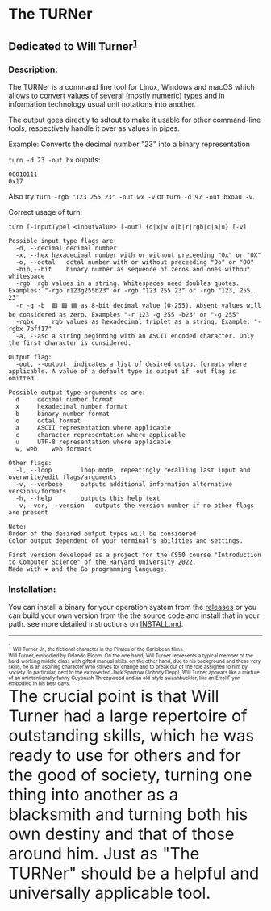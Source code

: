 # The TURNer
## Dedicated to Will Turner<sup>[1](#dedication)</sup>
### Description:
The TURNer is a command line tool for Linux, Windows and macOS which allows to convert values of several (mostly numeric) types and in information technology usual unit notations into another.

The output goes directly to sdtout to make it usable for other command-line tools, respectively handle it over as values in pipes.

Example: Converts the decimal number "23" into a binary representation

```turn -d 23 -out bx```
ouputs:
```
00010111
0x17
```
Also try ```turn -rgb "123 255 23" -out wx -v``` or ```turn -d 97 -out bxoau -v```.

Correct usage of turn:

```
turn [-inputType] <inputValue> [-out] {d|x|w|o|b|r|rgb|c|a|u} [-v]

Possible input type flags are:  
  -d, --decimal	decimal number	
  -x, --hex	hexadecimal number with or without preceeding "0x" or "0X"  
  -o, --octal	octal number with or without preceeding "0o" or "0O"  
  -bin,--bit	binary number as sequence of zeros and ones without whitespace  
  -rgb	rgb	values in a string. Whitespaces need doubles quotes. Examples: "-rgb r123g255b23" or -rgb "123 255 23" or -rgb "123, 255, 23"  
  -r -g -b	🟥 🟩 🟦 as 8-bit decimal value (0-255). Absent values will be considered as zero. Examples "-r 123 -g 255 -b23" or "-g 255"  
  -rgbx		rgb values as hexadecimal triplet as a string. Example: "-rgbx 7bff17"  
  -a, --asc	a string beginning with an ASCII encoded character. Only the first character is considered.

Output flag:  
  -out, --output  indicates a list of desired output formats where applicable. A value of a default type is output if -out flag is omitted.

Possible output type arguments as are:  
  d		decimal number format  
  x		hexadecimal number format  
  b		binary number format  
  o		octal format  
  a		ASCII representation where applicable  
  c		character representation where applicable  
  u		UTF-8 representation where applicable  
  w, web	web formats  
  
Other flags:  
  -l, --loop		loop mode, repeatingly recalling last input and overwrite/edit flags/arguments  
  -v, --verbose		outputs additional information alternative versions/formats  
  -h, --help		outputs this help text  
  -v, -ver, --version	outputs the version number if no other flags are present

Note:  
Order of the desired output types will be considered.  
Color output dependent of your terminal's abilities and settings.  

First version developed as a project for the CS50 course "Introduction to Computer Science" of the Harvard University 2022.  
Made with ❤️ and the Go programming language.
```
### Installation:
You can install a binary for your operation system from the [releases](https://github.com/jagottsicher/myGoConverter/releases) or you can build your own version from the the source code and install that in your path. see more detailed instructions on [INSTALL.md](https://github.com/jagottsicher/myGoConverter/blob/main/INSTALL.md).

<hr>

<sup><a name="dedication">1</a></sup> <sub><sup>Will Turner Jr., the fictional character in the Pirates of the Caribbean films.</sup></sub>  
<sub><sup>Will Turner, embodied by Orlando Bloom. On the one hand, Will Turner represents a typical member of the hard-working middle class with gifted manual skills; on the other hand, due to his background and these very skills, he is an aspiring character who strives for change and to break out of the role assigned to him by society. In particular, next to the extroverted Jack Sparrow (Johnny Depp), Will Turner appears like a mixture of an unintentionally funny Guybrush Threepwood and an old-style swashbuckler, like an Errol Flynn embodied in his best days.</sup></sub>  
<font size="6px">The crucial point is that Will Turner had a large repertoire of outstanding skills, which he was ready to use for others and for the good of society, turning one thing into another as a blacksmith and turning both his own destiny and that of those around him. Just as "The TURNer" should be a helpful and universally applicable tool.</font>
